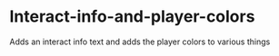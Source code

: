 # Interact-info-and-player-colors
Adds an interact info text and adds the player colors to various things
